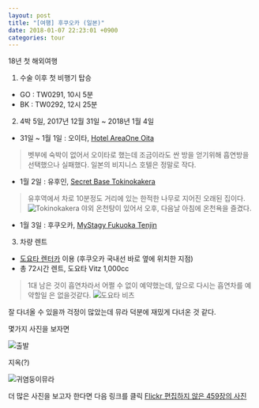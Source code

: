 ```yaml
---
layout: post
title: "[여행] 후쿠오카 (일본)"
date: 2018-01-07 22:23:01 +0900
categories: tour
---
```

18년 첫 해외여행

1. 수술 이후 첫 비행기 탑승
* GO : TW0291, 10시 5분
* BK : TW0292, 12시 25분

2. 4박 5일, 2017년 12월 31일 ~ 2018년 1월 4일
* 31일 ~ 1월 1일 : 오이타, [Hotel AreaOne Oita](https://www.agoda.com/ko-kr/hotel-areaone-oita/hotel/oita-jp.html)
> 벳부에 숙박이 없어서 오이타로 했는데 조금이라도 싼 방을 얻기위해 흡연방을 선택했으나 실패했다.
> 일본의 비지니스 호텔은 정말로 작다.
* 1월 2일 : 유후인, [Secret Base Tokinokakera](https://www.agoda.com/ko-kr/secret-base-tokinokakera/hotel/yufu-jp.html)
> 유후역에서 차로 10분정도 거리에 있는 한적한 나무로 지어진 오래된 집이다.
> ![Tokinokakera](https://farm5.staticflickr.com/4641/39419272292_82739e3692_n.jpg)
> 야외 온천탕이 있어서 오후, 다음날 아침에 온천욕을 즐겼다. 
* 1월 3일 : 후쿠오카, [MyStagy Fukuoka Tenjin](https://www.agoda.com/ko-kr/hotel-mystays-fukuoka-tenjin/hotel/fukuoka-jp.html)

3. 차량 렌트
* [도요타 렌터카](http://toyotarent.co.kr) 이용 (후쿠오카 국내선 바로 옆에 위치한 지점)
* 총 72시간 렌트, 도요타 Vitz 1,000cc
> 1대 남은 것이 흡연차라서 어쩔 수 없이 예약했는데, 앞으로 다시는 흡연차를 예약할일 은 없을것같다.
> ![도요타 비츠](https://farm5.staticflickr.com/4589/38531222015_13299a918a_n.jpg) 

잘 다녀올 수 있을까 걱정이 많았는데 뮤라 덕분에 재밌게 다녀온 것 같다.

몇가지 사진을 보자면


![출발](https://farm5.staticflickr.com/4633/38519647075_2b078ccd2c_z.jpg)


지옥(?)

![귀염둥이뮤라](https://farm5.staticflickr.com/4638/39427681671_e528406983_z.jpg)


더 많은 사진을 보고자 한다면 다음 링크를 클릭
[Flickr 편집하지 않은 459장의 사진](https://www.flickr.com/gp/lionkang/pnFLR9)
